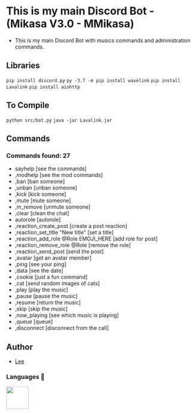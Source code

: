 # This is my main Discord Bot - (Mikasa V3.0 - MMikasa) 
- This is my main Discord Bot with musics commands and administration commands.

## Libraries
`
pip install discord.py
`
`
py -3.7 -m pip install wavelink
`
`
pip install Lavalink
`
`
pip install aiohttp
`

## To Compile
`python src/bot.py` `java -jar Lavalink.jar`


## Commands 

### Commands found: 27
- sayhelp [see the commands]
- ,modhelp [see the mod commands]
- ,ban [ban someone]
- ,unban [unban someone]
- ,kick [kick someone]
- ,mute [mute someone]
- ,m_remove [unmute someone]
- ,clear [clean the chat]
- autorole [autorole]
- ,reaction_create_post [create a post reaction]
- ,reaction_set_title "New title" [set a title]
- ,reaction_add_role @Role EMOJI_HERE [add role for post]
- ,reaction_remove_role @Role [remove the role]
- ,reaction_send_post [send the post]
- ,avatar [get an avatar member]
- ,ping [see your ping]
- ,data [see the date]
- ,cookie [just a fun command]
- ,cat [send random images of cats]
- ,play [play the music]
- ,pause [pause the music]
- ,resume [return the music]
- ,skip [skip the music]
- ,now_playing [see which music is playing]
- ,queue [queue]
- ,disconnect [disconnect from the call]

## Author 
- <a href="https://github.com/vLeeH">Lee</a>

### Languages :wrench:

<img src="https://upload.wikimedia.org/wikipedia/commons/thumb/c/c3/Python-logo-notext.svg/768px-Python-logo-notext.svg.png" width="60px" height="60px">
